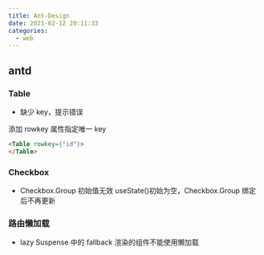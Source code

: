 ```yaml
---
title: Ant-Design
date: 2021-02-12 20:11:33
categories:
  - web
---
```


## antd

### Table

- 缺少 key，提示错误

添加 rowkey 属性指定唯一 key

```html
<Table rowkey={'id'}>
</Table>
```

### Checkbox

- Checkbox.Group 初始值无效
  useState()初始为空，Checkbox.Group 绑定后不再更新

### 路由懒加载

- lazy
  Suspense 中的 fallback 渲染的组件不能使用懒加载
